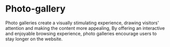 # Photo-gallery
Photo galleries create a visually stimulating experience, drawing visitors' attention and making the content more appealing, By offering an interactive and enjoyable browsing experience, photo galleries encourage users to stay longer on the website.
